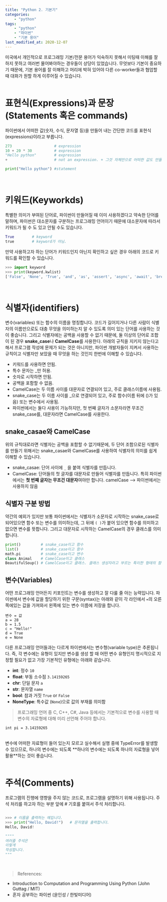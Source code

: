 ```yaml
---
title: "Python 2. 기본기"
categories: 
    - "python"
tags:
    - "python"
    - "파이썬"    
    - "기본 용어"   
last_modified_at: 2020-12-07
---
```


미국에서 개인적으로 프로그래밍 기본/전문 용어가 익숙하지 못해서 미팅때 이해를 잘 하지 못하고 여러번 물어봐야하는 경우들이 상당이 있었습니다. 무엇보다 기본이 중요하기 때문에, 기본 용어를 잘 이해하고 머리에 박혀 있어야 다른 co-worker들과 협업할 때 대화가 원할 하게 이루어질 수 있습니다.
<br>
<br>

# 표현식(Expressions)과 문장(Statements 혹은 commands)
파이썬에서 어떠한 값(숫자, 수식, 문자열 등)을 만들어 내는 간단한 코드를 표현식(expressions)이라고 부릅니다.
```python
273                   # expression
10 + 20 * 30          # expression
"Hello python"        # expression
+                     # not an expression. + 그것 자체만으로 어떠한 값도 만들어 낼 수 없기 때문에 표현식이 아님.

print("Hello python") #statement

```
<br>

# 키워드(Keyworkds)
특별한 의미가 부여된 단어로, 파이썬이 만들어질 때 이미 사용하겠다고 약속한 단어를 말하며, 파이썬은 대소문자를 구분하는 프로그래밍 언어이기 때문에 대소문자에 따라서 키워드가 될 수 도 있고 안될 수도 있습니다.
```python
True        # keyword
true        # keyword가 아님.
```

만약 사용하고자 하는 단어가 키워드인지 아닌지 확인하고 싶은 경우 아래의 코드로 키워드를 확인할 수 있습니다.
```python
>>> import keyword
>>> print(keyword.kwlist)
['False', 'None', 'True', 'and', 'as', 'assert', 'async', 'await', 'break', 'class', 'continue', 'def', 'del', 'elif', 'else', 'except', 'finally', 'for', 'from', 'global', 'if', 'import', 'in', 'is', 'lambda', 'nonlocal', 'not', 'or', 'pass', 'raise', 'return', 'try', 'while', 'with', 'yield'] 
```
<br>

# 식별자(identifiers)
변수(variables) 또는 함수의 이름을 명칭합니다. 코드가 길어지거나 다른 사람이 식별자의 이름만으로도 대충 무엇을 의미하는지 알 수 있도록 의미 있는 단어를 사용하는 것이 좋습니다. 그리고 식별자에는 공백을 사용할 수 없기 때문에, 둘 이상의 단어로 조합이 된 경우 **snake_case**나 **CamelCase**를 사용한다. 아래의 규칙을 지키지 않는다고 해서 프로그램 작성에 문제가 되는 것은 아니지만, 파이썬 개발자들이 지켜서 사용하는 규칙이고 식별자만 보았을 때 무엇을 하는 것인지 한번에 이해할 수 있습니다.
- 키워드를 사용하면 안됨.
- 특수 문자는 _만 허용.
- 숫자로 시작하면 안됨.
- 공백을 포함할 수 없음.
- CamelCase는 두 이름 사이를 대문자로 연결되어 있고, 주로 클래스이름에 사용됨.
- snake_case는 두 이름 사이를 _으로 연결되어 있고, 주로 함수(이름 뒤에 ()가 있음) 또는 변수에서 사용됨.
- 파이썬에서는 둘다 사용이 가능하지만, 첫 번째 글자가 소문자라면 무조건 snake_case를, 대문자라면 CamelCase를 사용한다.

## snake_casae와 CamelCase
위의 규칙대로라면 식별자는 공백을 포함할 수 없기때문에, 두 단어 조함으로된 식별자를 만들기 위해서는 snake_casae와 CamelCase를 사용하여 식별자의 의미를 쉽게 이해할 수 있습니다.
- snake_casae: 단어 사이에 `_` 을 붙여 식별자를 만듭니다.
- CamelCase: 단어들의 첫 글자를 대문자로 만들어 식별자를 만듭니다. 특히 파이썬에서는 **첫 번째 글자는 무조건 대문자**여야만 합니다. camelCase --> 파이썬에서는 사용하지 않음

## 식별자 구분 방법
약간의 예외가 있지만 보통 파이썬에서는 식별자가 소문자로 시작하는 snake_case로 되어있으면 함수 또는 변수를 의미하는데, 그 뒤에 `( )`가 붙어 있으면 함수를 의미하고 없으면 변수를 뜻합니다. 그리고 대문자로 시작하는 CamelCase의 경우 클래스를 의미합니다. 
```python
print()         # snake_case이고 함수
list()          # snake_case이고 함수
math.pi         # snake_case이고 변수
class Animal    # CamelCase이고 클래스
BeautifulSoup() # CamelCase이고 클래스. 클래스 생성자라고 부르는 특이한 형태의 함수임.
```

## 변수(Variables)
어떤 프로그래밍 언어든지 키포인트는 변수를 생성하고 잘 다룰 줄 아는 능력입니다. 파이썬에서 변수에 값을 할당하기 위한 구문(syntax)는 아래와 같이 각 라인에서 `=`의 오른쪽에있는 값을 가져와서 왼쪽에 있는 변수 이름에 저장을 합니다.
```
변수 = 값
a = 28
b = 1.5
c = "Hello!"
d = True
e = None
```
다른 프로그래밍 언어들과는 다르게 파이썬에서는 변수형(variable type)은 추론됩니다. 즉, 각 변수에는 유형이 있지만 변수를 생성 할 때 어떤 변수 유형인지 명시적으로 지정할 필요가 없고 가장 기본적인 유형에는 아래와 같습니다.
- **int**: 정수 `10`
- **float**: 부동 소수점 `3.14159265`
- **chr**: 단일 문자 `a`
- **str**: 문자열 `name`
- **bool**: 참과 거짓 `True` or `False`
- **NoneType**: 특수값 (`None`)으로 값의 부재를 의미함

> 프로그래밍 언어 중 C, C++, C#, Java 등에서는 기본적으로 변수를 사용할 때 변수의 자료형에 대해 미리 선언해 주어야 합니다.
```
int pi = 3.14159265
```
<br>
변수에 어떠한 자료형이 들어 있는지 모르고 실수해서 실행 중에 TypeError를 발생할 수 있으므로, 하나의 변수에는 되도록 **하나의 변수에는 되도록 하나의 자료형을 넣어 활용**하는 것이 좋습니다.
<br>
<br>


# 주석(Comments)
프로그램의 진행에 영향을 주지 않는 코드로, 프로그램을 설명하기 위해 사용됩니다. 주석 처리를 하고자 하는 부분 앞에 # 기호를 붙여서 주석 처리합니다. 
```python

>>> # 이름을 출력하는 예입니다.
>>> print("Hello, David!")   # 문자열을 출력합니다.
Hello, David!

""""
여러줄 주석은
이렇게 
작성합니다.
"""
```
<br>


> References:
- Introduction to Computation and Programming Using Python (John Guttag / MIT)
- 혼자 공부하는 파이썬 (윤인성 / 한빛미디어)